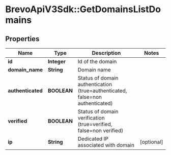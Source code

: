 # BrevoApiV3Sdk::GetDomainsListDomains

## Properties
Name | Type | Description | Notes
------------ | ------------- | ------------- | -------------
**id** | **Integer** | Id of the domain | 
**domain_name** | **String** | Domain name | 
**authenticated** | **BOOLEAN** | Status of domain authentication (true&#x3D;authenticated, false&#x3D;non authenticated) | 
**verified** | **BOOLEAN** | Status of domain verification (true&#x3D;verified, false&#x3D;non verified) | 
**ip** | **String** | Dedicated IP associated with domain | [optional] 


